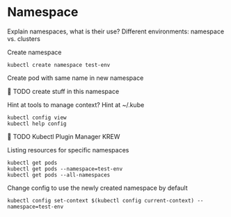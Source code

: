 # Namespace

Explain namespaces, what is their use?
Different environments: namespace vs. clusters

Create namespace
```
kubectl create namespace test-env
```

Create pod with same name in new namespace

🚧 TODO create stuff in this namespace

Hint at tools to manage context?
Hint at ~/.kube
```
kubectl config view
kubectl help config
```

🚧 TODO Kubectl Plugin Manager KREW

Listing resources for specific namespaces
```
kubectl get pods
kubectl get pods --namespace=test-env
kubectl get pods --all-namespaces
```


Change config to use the newly created namespace by default
```
kubectl config set-context $(kubectl config current-context) --namespace=test-env
```

